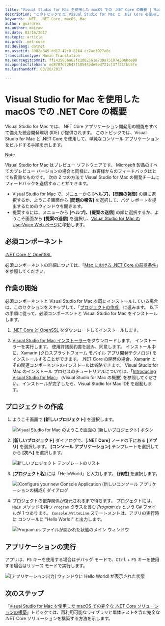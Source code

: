 ```yaml
---
title: "Visual Studio for Mac を使用した macOS での .NET Core の概要 | Microsoft Docs"
description: "このトピックでは、Visual Studio for Mac と .NET Core を使用して、単純なコンソール アプリケーションをビルドする手順を示します。"
keywords: .NET, .NET Core, macOS, Mac
author: guardrex
ms.author: mairaw
ms.date: 03/16/2017
ms.topic: article
ms.prod: .net-core
ms.devlang: dotnet
ms.assetid: 8902e849-dd17-42c0-8264-cc7ae3927a0c
translationtype: Human Translation
ms.sourcegitcommit: ff143583ba62fc1d82561e739a75107e50ebee88
ms.openlocfilehash: ed8787d72647f18544bde8ed721cf37f31fbb5fe
ms.lasthandoff: 03/20/2017

---
```


# <a name="getting-started-with-net-core-on-macos-using-visual-studio-for-mac"></a>Visual Studio for Mac を使用した macOS での .NET Core の概要

Visual Studio for Mac では、.NET Core アプリケーション開発用の機能をすべて備えた統合開発環境 (IDE) が提供されます。 このトピックでは、Visual Studio for Mac と .NET Core を使用して、単純なコンソール アプリケーションをビルドする手順を示します。

> [!NOTE]
> Visual Studio for Mac はプレビュー ソフトウェアです。 Microsoft 製品のすべてのプレビュー バージョンの場合と同様に、お客様からのフィードバックはとても貴重なものです。 次の 2 つの方法で Visual Studio for Mac の開発チームにフィードバックを送信することができます。
> * Visual Studio for Mac で、メニューから **[ヘルプ]、[問題の報告]** の順に選択するか、ようこそ画面から **[問題の報告]** を選択して、バグ レポートを提出するためのウィンドウを開きます。
> * 提案するには、メニューから **[ヘルプ]、[提案の送信]** の順に選択するか、ようこそ画面から **[提案の送信]** を選択し、[Visual Studio for Mac の UserVoice Web ページ](https://visualstudio.uservoice.com/forums/563332-visual-studio-for-mac)に移動します。

## <a name="prerequisites"></a>必須コンポーネント

[.NET Core と OpenSSL](https://www.microsoft.com/net/core#macos)

必須コンポーネントの詳細については、「[Mac における .NET Core の前提条件](../../core/macos-prerequisites.md)」を参照してください。

## <a name="getting-started"></a>作業の開始

必須コンポーネントと Visual Studio for Mac を既にインストールしている場合は、このセクションをスキップして、「[プロジェクトの作成](#creating-a-project)」に進みます。 以下の手順に従って、必須コンポーネントと Visual Studio for Mac をインストールします。

1. [.NET Core と OpenSSL](https://www.microsoft.com/net/core#macos) をダウンロードしてインストールします。

1. [Visual Studio for Mac インストーラー](https://www.visualstudio.com/vs/visual-studio-mac/)をダウンロードします。 インストーラーを実行します。 使用許諾契約書を読み、同意します。 インストール中に、Xamarin (クロスプラットフォーム モバイル アプリ開発テクノロジ) をインストールすることができます。 .NET Core の開発の場合、Xamarin とその関連コンポーネントのインストールは省略できます。 Visual Studio for Mac のインストール プロセスのチュートリアルについては、「[Introducing Visual Studio for Mac](https://developer.xamarin.com/guides/cross-platform/visual-studio-mac/)」 (Visual Studio for Mac の概要) を参照してください。 インストールが完了したら、Visual Studio for Mac IDE を起動します。

## <a name="creating-a-project"></a>プロジェクトの作成

1. ようこそ画面で **[新しいプロジェクト]** を選択します。

   ![Visual Studio for Mac のようこそ画面の [新しいプロジェクト] ボタン](./media/using-on-mac-vs/vsmac1.png)

1. **[新しいプロジェクト]** ダイアログで、**[.NET Core]** ノードの下にある **[アプリ]** を選択します。 **[コンソール アプリケーション]** テンプレートを選択してから **[次へ]** を選択します。

   ![新しいプロジェクト テンプレートのリスト](./media/using-on-mac-vs/vsmac2.png)

1. **[プロジェクト名]** には「HelloWorld」と入力します。 **[作成]** を選択します。

   ![[Configure your new Console Application (新しいコンソール アプリケーションの構成)] ダイアログ](./media/using-on-mac-vs/vsmac3.png)

1. プロジェクトの依存関係が復元されるまで待ちます。 プロジェクトには、`Main` メソッドを持つ `Program` クラスを含む *Program.cs* という C# ファイルが 1 つあります。 `Console.WriteLine` ステートメントは、アプリの実行時に コンソールに "Hello World!" と出力します。

   ![Program.cs ファイルが開かれた状態のメイン ウィンドウ](./media/using-on-mac-vs/vsmac4.png)

## <a name="run-the-application"></a>アプリケーションの実行

アプリは、<kbd>F5</kbd> キーを使用する場合はデバッグ モードで、<kbd>Ctrl</kbd> + <kbd>F5</kbd> キーを使用する場合はリリース モードで実行します。

![[アプリケーション出力] ウィンドウに Hello World! が表示された状態](./media/using-on-mac-vs/vsmac5.png)

## <a name="next-step"></a>次のステップ

「[Visual Studio for Mac を使用した macOS での完全な .NET Core ソリューションの構築](using-on-mac-vs-full-solution.md)」トピックでは、再利用可能なライブラリと単体テストを含む完全な .NET Core ソリューションを構築する方法を示します。

